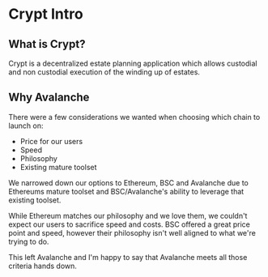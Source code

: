 # Crypt Intro

## What is Crypt?

Crypt is a decentralized estate planning application which allows custodial and non custodial execution of the winding up of estates.

## Why Avalanche

There were a few considerations we wanted when choosing which chain to launch on:

* Price for our users
* Speed
* Philosophy
* Existing mature toolset

We narrowed down our options to Ethereum, BSC and Avalanche due to Ethereums mature toolset and BSC/Avalanche's ability to leverage that existing toolset. 

While Ethereum matches our philosophy and we love them, we couldn't expect our users to sacrifice speed and costs. BSC offered a great price point and speed, however their philosophy isn't well aligned to what we're trying to do.

This left Avalanche and I'm happy to say that Avalanche meets all those criteria hands down.


